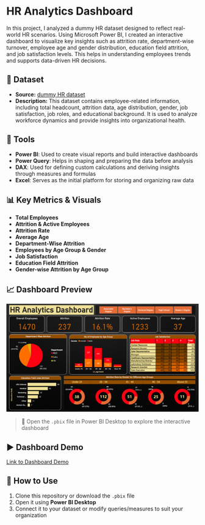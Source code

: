 # HR Analytics Dashboard
In this project, I analyzed a dummy HR dataset designed to reflect real-world HR scenarios. Using Microsoft Power BI, I created an interactive dashboard to visualize key insights such as attrition rate, department-wise turnover, employee age and gender distribution, education field attrition, and job satisfaction levels. This helps in understanding employees trends and supports data-driven HR decisions.

## 📌 Dataset
- **Source:** [dummy HR dataset](https://docs.google.com/spreadsheets/d/1kT5Z6N2jK3ABOsay33OhD18PhaHRaOyM/edit?usp=sharing&ouid=117806829244204349758&rtpof=true&sd=true)
- **Description:** This dataset contains employee-related information, including total headcount, attrition data, age distribution, gender, job satisfaction, job roles, and educational background. It is used to analyze workforce dynamics and provide insights into organizational health.

## 🧰 Tools
- **Power BI**: Used to create visual reports and build interactive dashboards
- **Power Query**: Helps in shaping and preparing the data before analysis
- **DAX**: Used for defining custom calculations and deriving insights through measures and formulas
- **Excel**: Serves as the initial platform for storing and organizing raw data

## 📊 Key Metrics & Visuals

- **Total Employees**  
- **Attrition & Active Employees**  
- **Attrition Rate**  
- **Average Age**  
- **Department-Wise Attrition**  
- **Employees by Age Group & Gender**  
- **Job Satisfaction**  
- **Education Field Attrition**  
- **Gender-wise Attrition by Age Group**

## 📈 Dashboard Preview

![Dashboard Preview](Dashboard-Preview.png)

> 📁 Open the `.pbix` file in Power BI Desktop to explore the interactive dashboard

## ▶️ Dashboard Demo

[Link to Dashboard Demo](https://drive.google.com/file/d/1yVxjyAY9m0X2nwhvqoYHQPCkgC1VmUMj/view?usp=sharing)

## 📖 How to Use

1. Clone this repository or download the `.pbix` file
2. Open it using **Power BI Desktop**
3. Connect it to your dataset or modify queries/measures to suit your organization
